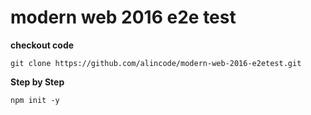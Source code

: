# modern web 2016 e2e test

**checkout code**

```
git clone https://github.com/alincode/modern-web-2016-e2etest.git
```

**Step by Step**

```
npm init -y
```
